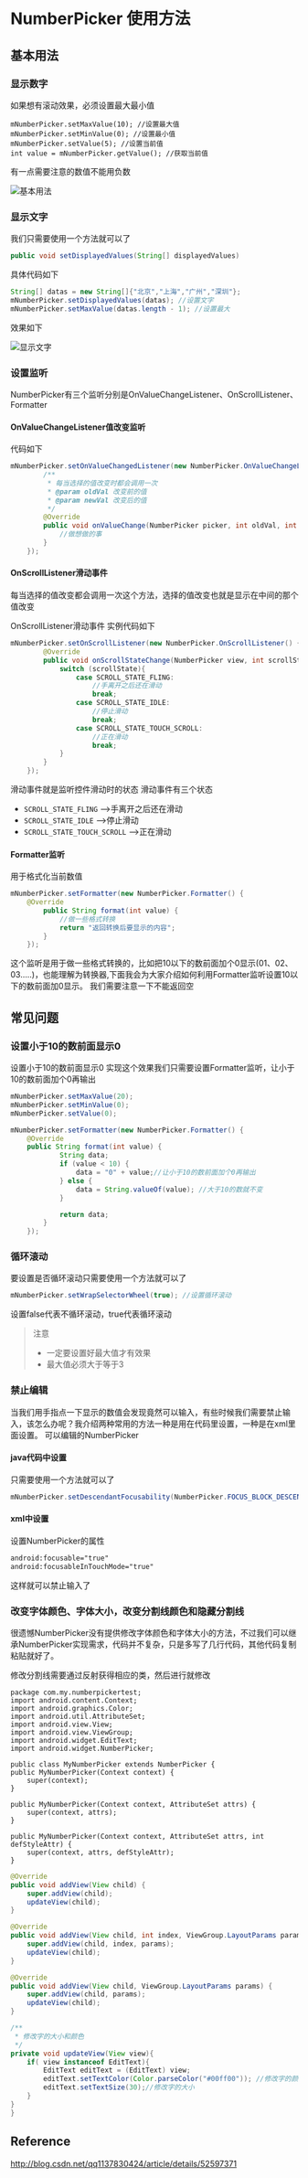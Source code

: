 # NumberPicker 使用方法

## 基本用法

### 显示数字

如果想有滚动效果，必须设置最大最小值

```
mNumberPicker.setMaxValue(10); //设置最大值
mNumberPicker.setMinValue(0); //设置最小值
mNumberPicker.setValue(5); //设置当前值
int value = mNumberPicker.getValue(); //获取当前值
```

有一点需要注意的数值不能用负数

![基本用法](NumberPicker/basefunction.png) 

### 显示文字

我们只需要使用一个方法就可以了

```java
public void setDisplayedValues(String[] displayedValues) 
```

具体代码如下

```java
String[] datas = new String[]{"北京","上海","广州","深圳"};
mNumberPicker.setDisplayedValues(datas); //设置文字
mNumberPicker.setMaxValue(datas.length - 1); //设置最大
```

效果如下

![显示文字](NumberPicker/show_text.png)

### 设置监听

NumberPicker有三个监听分别是OnValueChangeListener、OnScrollListener、Formatter

#### OnValueChangeListener值改变监听

代码如下

```java
mNumberPicker.setOnValueChangedListener(new NumberPicker.OnValueChangeListener() {
        /**
         * 每当选择的值改变时都会调用一次
         * @param oldVal 改变前的值
         * @param newVal 改变后的值
         */
        @Override
        public void onValueChange(NumberPicker picker, int oldVal, int newVal) {
            //做想做的事
        }
    });
```

#### OnScrollListener滑动事件

每当选择的值改变都会调用一次这个方法，选择的值改变也就是显示在中间的那个值改变

OnScrollListener滑动事件
实例代码如下

```java
mNumberPicker.setOnScrollListener(new NumberPicker.OnScrollListener() {
        @Override
        public void onScrollStateChange(NumberPicker view, int scrollState) {
            switch (scrollState){
                case SCROLL_STATE_FLING:
                    //手离开之后还在滑动
                    break;
                case SCROLL_STATE_IDLE:
                    //停止滑动
                    break;
                case SCROLL_STATE_TOUCH_SCROLL:
                    //正在滑动
                    break;
            }
        }
    });
```
滑动事件就是监听控件滑动时的状态 
滑动事件有三个状态

* `SCROLL_STATE_FLING` ——>手离开之后还在滑动
* `SCROLL_STATE_IDLE` ——>停止滑动
* `SCROLL_STATE_TOUCH_SCROLL` ——>正在滑动

#### Formatter监听

用于格式化当前数值

```java
mNumberPicker.setFormatter(new NumberPicker.Formatter() {
	@Override
        public String format(int value) {
            //做一些格式转换
            return "返回转换后要显示的内容";
        }
    });
```
这个监听是用于做一些格式转换的，比如把10以下的数前面加个0显示(01、02、03…..)，也能理解为转换器,下面我会为大家介绍如何利用Formatter监听设置10以下的数前面加0显示。 
我们需要注意一下不能返回空

## 常见问题

### 设置小于10的数前面显示0

设置小于10的数前面显示0 
实现这个效果我们只需要设置Formatter监听，让小于10的数前面加个0再输出

```java
mNumberPicker.setMaxValue(20);
mNumberPicker.setMinValue(0);
mNumberPicker.setValue(0);

mNumberPicker.setFormatter(new NumberPicker.Formatter() {
    @Override
    public String format(int value) {
            String data;
            if (value < 10) {
                data = "0" + value;//让小于10的数前面加个0再输出
            } else {
                data = String.valueOf(value); //大于10的数就不变
            }

            return data;
        }
    });
```
### 循环滚动

要设置是否循环滚动只需要使用一个方法就可以了

```java
mNumberPicker.setWrapSelectorWheel(true); //设置循环滚动
```

设置false代表不循环滚动，true代表循环滚动 

>  注意
>
> * 一定要设置好最大值才有效果
> * 最大值必须大于等于3



### 禁止编辑

当我们用手指点一下显示的数值会发现竟然可以输入，有些时候我们需要禁止输入，该怎么办呢？我介绍两种常用的方法一种是用在代码里设置，一种是在xml里面设置。 
可以编辑的NumberPicker

#### java代码中设置

只需要使用一个方法就可以了

```java
mNumberPicker.setDescendantFocusability(NumberPicker.FOCUS_BLOCK_DESCENDANTS); //禁止输入
```

#### xml中设置

设置NumberPicker的属性

```xml
android:focusable="true"
android:focusableInTouchMode="true"
```

这样就可以禁止输入了

### 改变字体颜色、字体大小，改变分割线颜色和隐藏分割线

很遗憾NumberPicker没有提供修改字体颜色和字体大小的方法，不过我们可以继承NumberPicker实现需求，代码并不复杂，只是多写了几行代码，其他代码复制粘贴就好了。

修改分割线需要通过反射获得相应的类，然后进行就修改

    package com.my.numberpickertest;
    import android.content.Context;
    import android.graphics.Color;
    import android.util.AttributeSet;
    import android.view.View;
    import android.view.ViewGroup;
    import android.widget.EditText;
    import android.widget.NumberPicker;
    
    public class MyNumberPicker extends NumberPicker {
    public MyNumberPicker(Context context) {
        super(context);
    }
    
    public MyNumberPicker(Context context, AttributeSet attrs) {
        super(context, attrs);
    }
    
    public MyNumberPicker(Context context, AttributeSet attrs, int defStyleAttr) {
        super(context, attrs, defStyleAttr);
    }


```java
@Override
public void addView(View child) {
    super.addView(child);
    updateView(child);
}

@Override
public void addView(View child, int index, ViewGroup.LayoutParams params) {
    super.addView(child, index, params);
    updateView(child);
}

@Override
public void addView(View child, ViewGroup.LayoutParams params) {
    super.addView(child, params);
    updateView(child);
}

/**
 * 修改字的大小和颜色
 */
private void updateView(View view){
    if( view instanceof EditText){
        EditText editText = (EditText) view;
        editText.setTextColor(Color.parseColor("#00ff00")); //修改字的颜色
        editText.setTextSize(30);//修改字的大小
    }
}
}
```

## Reference

http://blog.csdn.net/qq1137830424/article/details/52597371